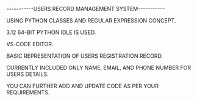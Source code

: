 -----------USERS RECORD MANAGEMENT SYSTEM-----------

USING PYTHON CLASSES AND REGULAR EXPRESSION CONCEPT.

3.12 64-BIT PYTHON IDLE IS USED.

VS-CODE EDITOR.

BASIC REPRESENTATION OF USERS REGISTRATION RECORD.

CURRENTLY INCLUDED ONLY NAME, EMAIL, AND PHONE NUMBER FOR USERS DETAILS. 

YOU CAN FURTHER ADD AND UPDATE CODE AS PER YOUR REQUIREMENTS.




